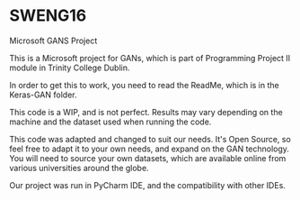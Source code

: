 # SWENG16
Microsoft GANS Project

This is a Microsoft project for GANs, which is part of Programming Project II module in Trinity College Dublin.

In order to get this to work, you need to read the ReadMe, which is in the Keras-GAN folder. 

This code is a WIP, and is not perfect. Results may vary depending on the machine and the dataset used when running the code. 

This code was adapted and changed to suit our needs. It's Open Source, so feel free to adapt it to your own needs, and expand on the GAN technology. You will need to source your own datasets, which are available online from various universities around the globe. 

Our project was run in PyCharm IDE, and the compatibility with other IDEs.
